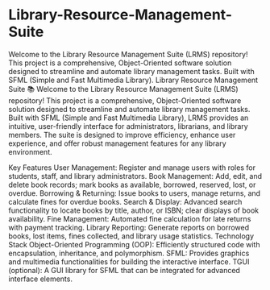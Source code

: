 # Library-Resource-Management-Suite
Welcome to the Library Resource Management Suite (LRMS) repository! This project is a comprehensive, Object-Oriented software solution designed to streamline and automate library management tasks. Built with SFML (Simple and Fast Multimedia Library).
Library Resource Management Suite 📚
Welcome to the Library Resource Management Suite (LRMS) repository! This project is a comprehensive, Object-Oriented software solution designed to streamline and automate library management tasks. Built with SFML (Simple and Fast Multimedia Library), LRMS provides an intuitive, user-friendly interface for administrators, librarians, and library members. The suite is designed to improve efficiency, enhance user experience, and offer robust management features for any library environment.

Key Features
User Management: Register and manage users with roles for students, staff, and library administrators.
Book Management: Add, edit, and delete book records; mark books as available, borrowed, reserved, lost, or overdue.
Borrowing & Returning: Issue books to users, manage returns, and calculate fines for overdue books.
Search & Display: Advanced search functionality to locate books by title, author, or ISBN; clear displays of book availability.
Fine Management: Automated fine calculation for late returns with payment tracking.
Library Reporting: Generate reports on borrowed books, lost items, fines collected, and library usage statistics.
Technology Stack
Object-Oriented Programming (OOP): Efficiently structured code with encapsulation, inheritance, and polymorphism.
SFML: Provides graphics and multimedia functionalities for building the interactive interface.
TGUI (optional): A GUI library for SFML that can be integrated for advanced interface elements.
